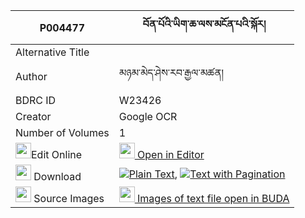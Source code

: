 |P004477|བོན་པོའི་ཡིག་ཆ་ལས་མངོན་པའི་སྐོར། 
| --- | --- 
|Alternative Title |
|Author| མཉམ་མེད་ཤེས་རབ་རྒྱལ་མཚན།
|BDRC ID | W23426
|Creator | Google OCR
|Number of Volumes| 1
|<img width="25" src="https://img.icons8.com/color/25/000000/edit-property.png">Edit Online| [<img width="25" src="https://avatars.githubusercontent.com/u/45091458?s=200&v=4"> Open in Editor](http://editor.openpecha.org/P004477)
|<img width="25" src="https://img.icons8.com/fluent/48/000000/download-2.png"/>  Download | [![](https://img.icons8.com/color/20/000000/txt.png)Plain Text](https://github.com/Openpecha/P004477/releases/download/v1/bonpo_i_yikcha_la_sa_ngonpa_i__plain_P004477.zip), [![](https://img.icons8.com/color/20/000000/txt.png)Text with Pagination](https://github.com/Openpecha/P004477/releases/download/v1/bonpo_i_yikcha_la_sa_ngonpa_i__pages_P004477.zip)
|<img width="25" src="https://img.icons8.com/plasticine/100/000000/pictures-folder.png"/>  Source Images | [<img width="25" src="https://library.bdrc.io/icons/BUDA-small.svg"> Images of text file open in BUDA](https://library.bdrc.io/show/bdr:W23426)